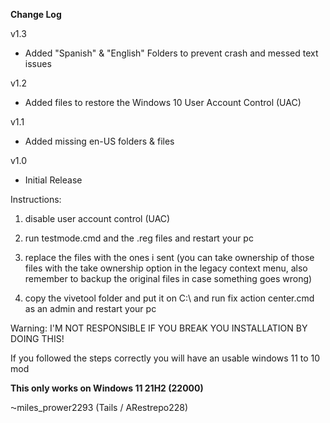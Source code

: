 **Change Log**

v1.3

* Added "Spanish" & "English" Folders to prevent crash and messed text issues

v1.2

* Added files to restore the Windows 10 User Account Control (UAC)

v1.1

* Added missing en-US folders & files

v1.0

* Initial Release

Instructions:

1. disable user account control (UAC)

2. run testmode.cmd and the .reg files and restart your pc 

3. replace the files with the ones i sent (you can take ownership of those files with the take ownership option in the legacy context menu, also remember to backup the original files in case something goes wrong)

4. copy the vivetool folder and put it on C:\ and run fix action center.cmd as an admin and restart your pc


Warning:
I'M NOT RESPONSIBLE IF YOU BREAK YOU INSTALLATION BY DOING THIS!


If you followed the steps correctly you will have an usable windows 11 to 10 mod

**This only works on Windows 11 21H2 (22000)**

⁓miles_prower2293 (Tails / ARestrepo228)
